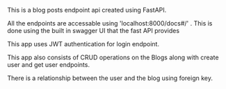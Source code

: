 This is a blog posts endpoint api created using FastAPI. 

All the endpoints are accessable using 'localhost:8000/docs#/' . This is done using the built in swagger UI that the fast API provides

This app uses JWT authentication for login endpoint. 

This app also consists of CRUD operations on the Blogs along with create user and get user endpoints. 

There is a relationship between the user and the blog using foreign key. 

